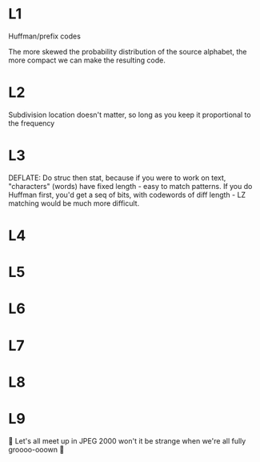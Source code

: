 # L1 

Huffman/prefix codes

The more skewed the probability distribution of the source alphabet, the more compact we can make the resulting code.

# L2

Subdivision location doesn't matter, so long as you keep it proportional to the frequency

# L3

DEFLATE: Do struc then stat, because if you were to work on text, "characters" (words) have fixed length - easy to match patterns. If you do Huffman first, you'd get a seq of bits, with codewords of diff length - LZ matching would be much more difficult.

# L4 

# L5

# L6

# L7

# L8



# L9

🎵 Let's all meet up in JPEG 2000
won't it be strange when we're all fully groooo-ooown 🎵